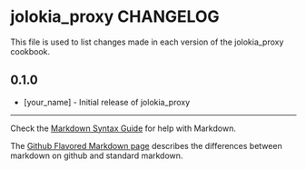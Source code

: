 jolokia_proxy CHANGELOG
=======================

This file is used to list changes made in each version of the jolokia_proxy cookbook.

0.1.0
-----
- [your_name] - Initial release of jolokia_proxy

- - -
Check the [Markdown Syntax Guide](http://daringfireball.net/projects/markdown/syntax) for help with Markdown.

The [Github Flavored Markdown page](http://github.github.com/github-flavored-markdown/) describes the differences between markdown on github and standard markdown.
